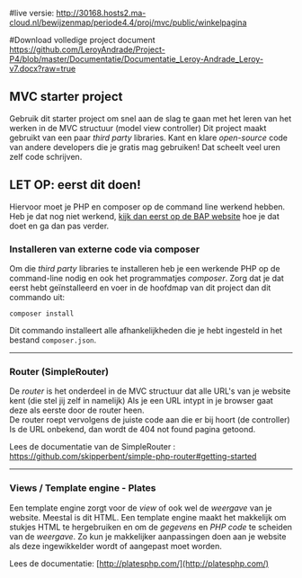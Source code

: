 #live versie:
http://30168.hosts2.ma-cloud.nl/bewijzenmap/periode4.4/proj/mvc/public/winkelpagina

#Download volledige project document
https://github.com/LeroyAndrade/Project-P4/blob/master/Documentatie/Documentatie_Leroy-Andrade_Leroy-v7.docx?raw=true

## MVC starter project

Gebruik dit starter project om snel aan de slag te gaan met het leren van het werken in de MVC structuur (model view controller)
Dit project maakt gebruikt van een paar *third party* libraries. Kant en klare *open-source* code van andere developers die je gratis mag gebruiken! Dat scheelt veel uren zelf code schrijven.

## LET OP: eerst dit doen!

Hiervoor moet je PHP en composer op de command line werkend hebben. 
Heb je dat nog niet werkend, [kijk dan eerst op de BAP website](http://bap.mediadeveloper.amsterdam/md1/periode-4/opdrachten/) hoe je dat doet en ga dan pas verder.

### Installeren van externe code via composer
Om die *third party* libraries te installeren heb je een werkende PHP op de command-line nodig en ook het programmatjes *composer*.
Zorg dat je dat eerst hebt geïnstalleerd en voer in de hoofdmap van dit project dan dit commando uit:  

```composer install```

Dit commando installeert alle afhankelijkheden die je hebt ingesteld in het bestand ```composer.json```.
 
---

### Router (SimpleRouter)
De *router* is het onderdeel in de MVC structuur dat alle URL's van je website kent (die stel jij zelf in namelijk) 
Als je een URL intypt in je browser gaat deze als eerste door de router heen.  
De router roept vervolgens de juiste code aan die er bij hoort (de controller) 
Is de URL onbekend, dan wordt de 404 not found pagina getoond.  

Lees de documentatie van de SimpleRouter : https://github.com/skipperbent/simple-php-router#getting-started

---

### Views / Template engine - Plates
Een template engine zorgt voor de *view* of ook wel de *weergave* van je website. Meestal is dit HTML.
Een template engine maakt het makkelijk om stukjes HTML te hergebruiken en om de *gegevens* en *PHP code* te scheiden van de *weergave*.
Zo kun je makkelijker aanpassingen doen aan je website als deze ingewikkelder wordt of aangepast moet worden.
  
Lees de documentatie: [http://platesphp.com/](http://platesphp.com/)
 
 
 
